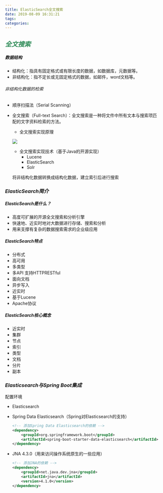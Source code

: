 ```yaml
---
title: ElasticSearch全文搜索
date: 2019-08-09 16:31:21
tags:
categories:
---
```


## _<span style="color:SeaGreen">全文搜索</span>_

##### _数据结构_

+ 结构化：指具有固定格式或有限长度的数据，如数据库，元数据等。
+ 非结构化：指不定长或无固定格式的数据，如邮件，word文档等。

###### _非结构化数据的检索_

+ 顺序扫描法（Serial Scanning）

+ 全文搜索（Full-text Search）：全文搜索是一种将文件中所有文本与搜索项匹配的文字资料检索的方法。

  - 全文搜索实现原理

  ![](http://cdn1.hikariblog.cn/%E5%85%A8%E6%96%87%E6%90%9C%E7%B4%A2%E5%AE%9E%E7%8E%B0%E5%8E%9F%E7%90%86.png)

  - 全文搜索实现技术（基于Java的开源实现）
    + Lucene
    + ElasticSearch
    + Solr

  将非结构化数据转换成结构化数据，建立索引后进行搜索

### _ElasticSearch简介_

##### _ElasticSearch是什么？_

+ 高度可扩展的开源全文搜索和分析引擎
+ 快速地、近实时地对大数据进行存储、搜索和分析
+ 用来支撑有复杂的数据搜索需求的企业级应用

##### _ElasticSearch特点_

+ 分布式
+ 高可用
+ 多类型
+ 多API  支持HTTPRESTful
+ 面向文档
+ 异步写入
+ 近实时
+ 基于Lucene
+ Apache协议

##### _ElasticSearch核心概念_

+ 近实时
+ 集群
+ 节点
+ 索引
+ 类型
+ 文档
+ 分片
+ 副本

### _Elasticsearch与Spring Boot集成_

配置环境

+ Elasticsearch

+ Spring Data Elasticsearch（Spring对Elasticsearch的支持）

  ```xml
  <!-- 添加Spring Data Elasticsearch的依赖 -->
  <dependency>
      <groupId>org.springframework.boot</groupId>
      <artifactId>spring-boot-starter-data-elasticsearch</artifactId>
  </dependency>
  ```

+ JNA 4.3.0（用来访问操作系统原生的一些应用）

  ```xml
  <!-- 添加JNA的依赖 -->
  <dependency>
      <groupId>net.java.dev.jna</groupId>
      <artifactId>jna</artifactId>
      <version>4.1.0</version>
  </dependency>
  ```

